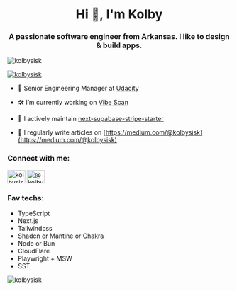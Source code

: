 <h1 align="center">Hi 👋, I'm Kolby</h1>
<h3 align="center">A passionate software engineer from Arkansas. I like to design & build apps.</h3>

<p align="left"> <img src="https://komarev.com/ghpvc/?username=kolbysisk&label=Profile%20views&color=0e75b6&style=flat" alt="kolbysisk" /> </p>

<p align="left"> <a href="https://twitter.com/kolbysisk" target="blank"><img src="https://img.shields.io/twitter/follow/kolbysisk?logo=twitter&style=for-the-badge" alt="kolbysisk" /></a> </p>

- 👔 Senior Engineering Manager at [Udacity](https://www.udacity.com)

- 🛠️ I’m currently working on [Vibe Scan](https://vibe-scan.com)

- 🧰 I actively maintain [next-supabase-stripe-starter](https://github.com/KolbySisk/next-supabase-stripe-starter)

- 📝 I regularly write articles on [https://medium.com/@kolbysisk](https://medium.com/@kolbysisk)

<h3 align="left">Connect with me:</h3>
<p align="left">
  <a href="https://twitter.com/kolbysisk" target="blank"><img align="center" src="https://raw.githubusercontent.com/rahuldkjain/github-profile-readme-generator/master/src/images/icons/Social/twitter.svg" alt="kolbysisk" height="30" width="40" /></a>
  <a href="https://medium.com/@kolbysisk" target="blank"><img align="center" src="https://raw.githubusercontent.com/rahuldkjain/github-profile-readme-generator/master/src/images/icons/Social/medium.svg" alt="@kolbysisk" height="30" width="40" /></a>
</p>

<h3 align="left">Fav techs:</h3>

- TypeScript
- Next.js
- Tailwindcss
- Shadcn or Mantine or Chakra
- Node or Bun
- CloudFlare
- Playwright + MSW
- SST

<p><img align="left" src="https://github-readme-stats.vercel.app/api/top-langs?username=kolbysisk&show_icons=true&locale=en&layout=compact" alt="kolbysisk" /></p>
